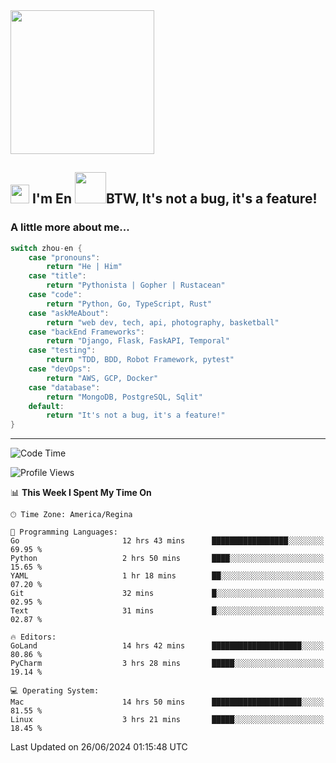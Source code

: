 <img align='center' src="https://media.giphy.com/media/GP1TJJSV4Ys1r64q2A/giphy.gif" width="230">

<h2><img src="https://emojis.slackmojis.com/emojis/images/1531849430/4246/blob-sunglasses.gif?1531849430" width="30"/> I'm En <img src="https://media.giphy.com/media/12oufCB0MyZ1Go/giphy.gif" width="50">BTW, It's not a bug, it's a feature!</h2>


<!-- <img align='right' src="https://media.giphy.com/media/M9gbBd9nbDrOTu1Mqx/giphy.gif" width="230"> -->


### A little more about me... 
<!--
```javascript
const zhou-en = {
    pronouns: "He" | "Him",
    title: "Pythonista" | "Gopher" | "Rustacean",
    code: ["Python", "Go", "Rust", "TypeScript"],
    askMeAbout: ["web dev", "tech", "app dev", "photography"],
    technologies: {
        backEnd: {
            python: ["Django", "Flask", "FaskAPI"],
            go: []
        },
        scraping: ["selenium", "scrapy", "spider"],
        testing: ["Robot Framework"],
        devOps: ["AWS", "Docker", "GCP", "Nginx"],
        databases: ["mongo", "postgresql", "sqlite"],
        misc: ["Firebase", "Heroku"]
    },
    architecture: ["Event Driven Architecture", "Microservices"],
    currentFocus: ["Temporal", "Rust"],
    funFact: "It's not a bug, it's a feature!"
};
```
  -->

```go
switch zhou-en {
    case "pronouns":
        return "He | Him"
    case "title":
        return "Pythonista | Gopher | Rustacean"
    case "code":
        return "Python, Go, TypeScript, Rust"
    case "askMeAbout":
        return "web dev, tech, api, photography, basketball"
    case "backEnd Frameworks":
        return "Django, Flask, FaskAPI, Temporal"
    case "testing":
        return "TDD, BDD, Robot Framework, pytest"
    case "devOps":
        return "AWS, GCP, Docker"
    case "database":
        return "MongoDB, PostgreSQL, Sqlit"
    default:
        return "It's not a bug, it's a feature!"
}
```




---
<!--START_SECTION:waka-->
![Code Time](http://img.shields.io/badge/Code%20Time-1%2C514%20hrs%2024%20mins-blue)

![Profile Views](http://img.shields.io/badge/Profile%20Views-8-blue)

📊 **This Week I Spent My Time On** 

```text
🕑︎ Time Zone: America/Regina

💬 Programming Languages: 
Go                       12 hrs 43 mins      █████████████████░░░░░░░░   69.95 % 
Python                   2 hrs 50 mins       ████░░░░░░░░░░░░░░░░░░░░░   15.65 % 
YAML                     1 hr 18 mins        ██░░░░░░░░░░░░░░░░░░░░░░░   07.20 % 
Git                      32 mins             █░░░░░░░░░░░░░░░░░░░░░░░░   02.95 % 
Text                     31 mins             █░░░░░░░░░░░░░░░░░░░░░░░░   02.87 % 

🔥 Editors: 
GoLand                   14 hrs 42 mins      ████████████████████░░░░░   80.86 % 
PyCharm                  3 hrs 28 mins       █████░░░░░░░░░░░░░░░░░░░░   19.14 % 

💻 Operating System: 
Mac                      14 hrs 50 mins      ████████████████████░░░░░   81.55 % 
Linux                    3 hrs 21 mins       █████░░░░░░░░░░░░░░░░░░░░   18.45 % 
```


 Last Updated on 26/06/2024 01:15:48 UTC
<!--END_SECTION:waka-->
